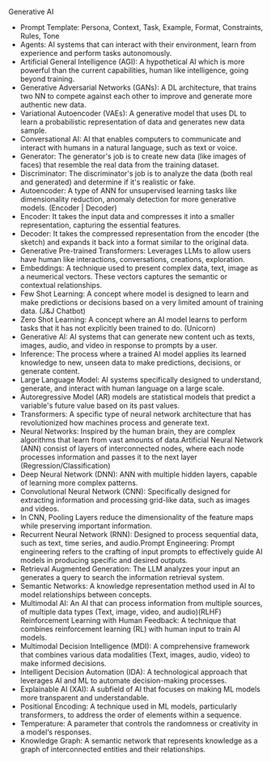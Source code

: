 Generative AI

- Prompt Template: Persona, Context, Task, Example, Format, Constraints, Rules, Tone
- Agents: AI systems that can interact with their environment, learn from experience and perform tasks autonomously.
- Artificial General Intelligence (AGI): A hypothetical AI which is more powerful than the current capabilities, human like intelligence, going beyond training.
- Generative Adversarial Networks (GANs): A DL architecture, that trains two NN to compete against each other to improve and generate more authentic new data.
- Variational Autoencoder (VAEs): A generative model that uses DL to learn a probabilistic representation of data and generates new data  sample.
- Conversational AI: AI that enables computers to communicate and interact with humans in a natural language, such as text or voice.
- Generator: The generator's job is to create new data (like images of faces) that resemble the real data from the training dataset.
- Discriminator: The discriminator's job is to analyze the data (both real and generated) and determine if it's realistic or fake.
- Autoencoder: A type of ANN for unsupervised learning tasks like dimensionality reduction, anomaly detection for more generative models. (Encoder | Decoder)
- Encoder: It takes the input data and compresses it into a smaller representation, capturing the essential features.
- Decoder: It takes the compressed representation from the encoder (the sketch) and expands it back into a format similar to the original data.
- Generative Pre-trained Transformers: Leverages LLMs to allow users have human like interactions, conversations, creations, exploration.
- Embeddings: A technique used to present complex data, text, image as a neumerical vectors. These vectors captures the semantic or contextual relationships.
- Few Shot Learning: A concept where model is designed to learn and make predictions or decisions based on a very limited amount of training data. (J&J Chatbot)
- Zero Shot Learning: A concept where an AI model learns to perform tasks that it has not explicitly been trained to do. (Unicorn)
- Generative AI: AI systems that can generate new content uch as texts, images, audio, and video in response to prompts by a user.
- Inference: The process where a trained AI model applies its learned knowledge to new, unseen data to make predictions, decisions, or generate content.
- Large Language Model: AI systems specifically designed to understand, generate, and interact with human language on a large scale.
- Autoregressive Model (AR) models are statistical models that predict a variable's future value based on its past values.
- Transformers: A specific type of neural network architecture that has revolutionized how machines process and generate text.
- Neural Networks: Inspired by the human brain, they are complex algorithms that learn from vast amounts of data.Artificial Neural Network (ANN) consist of layers of interconnected nodes, where each node processes information and passes it to the next layer (Regression/Classification)
- Deep Neural Network (DNN): ANN with multiple hidden layers, capable of learning more complex patterns.
- Convolutional Neural Network (CNN): Specifically designed for extracting information and processing grid-like data, such as images and videos.
- In CNN, Pooling Layers reduce the dimensionality of the feature maps while preserving important information.
- Recurrent Neural Network (RNN): Designed to process sequential data, such as text, time series, and audio.Prompt Engineering: Prompt engineering refers to the crafting of input prompts to effectively guide AI models in producing specific and desired outputs.
- Retrieval Augmented Generation: The LLM analyzes your input an generates a query to search the information retrieval system.
- Semantic Networks: A knowledge representation method used in AI to model relationships between concepts.
- Multimodal AI: An AI that can process information from multiple sources, of multiple data types (Text, image, video, and audio)\(RLHF) Reinforcement Learning with Human Feedback: A technique that combines reinforcement learning (RL) with human input to train AI models.
- Multimodal Decision Intelligence (MDI): A comprehensive framework that combines various data modalities (Text, images, audio, video) to make informed decisions.
- Intelligent Decision Automation (IDA): A technological approach that leverages AI and ML to automate decision-making processes.
- Explainable AI (XAI): A subfield of AI that focuses on making ML models more transparent and understandable.
- Positional Encoding: A technique used in ML models, particularly transformers, to address the order of elements within a sequence.
- Temperature: A parameter that controls the randomness or creativity in a model‘s responses.
- Knowledge Graph: A semantic network that represents knowledge as a graph of interconnected entities and their relationships.
